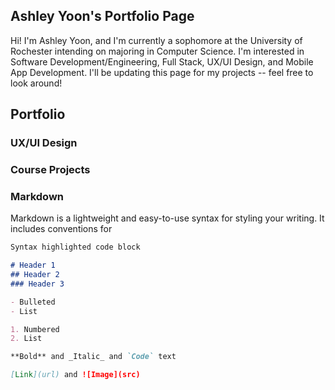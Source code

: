 ## Ashley Yoon's Portfolio Page

Hi! I'm Ashley Yoon, and I'm currently a sophomore at the University of 
Rochester intending on majoring in Computer Science. I'm interested in Software 
Development/Engineering, Full Stack, UX/UI Design, and Mobile App Development. 
I'll be updating this page for my projects -- feel free to look around!

## Portfolio
### UX/UI Design
### Course Projects

### Markdown

Markdown is a lightweight and easy-to-use syntax for styling your writing. It includes conventions for

```markdown
Syntax highlighted code block

# Header 1
## Header 2
### Header 3

- Bulleted
- List

1. Numbered
2. List

**Bold** and _Italic_ and `Code` text

[Link](url) and ![Image](src)
```


